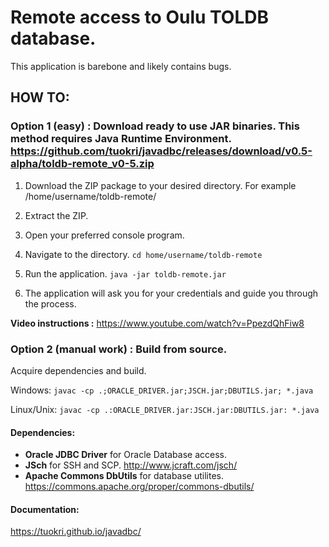 # Remote access to Oulu TOLDB database.


This application is barebone and likely contains bugs.


## HOW TO:
### Option 1 (easy) : Download ready to use JAR binaries. This method requires Java Runtime Environment. https://github.com/tuokri/javadbc/releases/download/v0.5-alpha/toldb-remote_v0-5.zip


1. Download the ZIP package to your desired directory. For example /home/username/toldb-remote/


2. Extract the ZIP.


3. Open your preferred console program.


4. Navigate to the directory. ```cd home/username/toldb-remote```


5. Run the application. ```java -jar toldb-remote.jar```


6. The application will ask you for your credentials and guide you through the process.


**Video instructions :** https://www.youtube.com/watch?v=PpezdQhFiw8


### Option 2 (manual work) : Build from source.


Acquire dependencies and build.


Windows: ```javac -cp .;ORACLE_DRIVER.jar;JSCH.jar;DBUTILS.jar; *.java```


Linux/Unix: ```javac -cp .:ORACLE_DRIVER.jar:JSCH.jar:DBUTILS.jar: *.java```


#### Dependencies:
- **Oracle JDBC Driver** for Oracle Database access.
- **JSch** for SSH and SCP. http://www.jcraft.com/jsch/
- **Apache Commons DbUtils** for database utilites. https://commons.apache.org/proper/commons-dbutils/

#### Documentation:
https://tuokri.github.io/javadbc/
